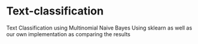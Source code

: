 # Text-classification
Text Classification using Multinomial Naive Bayes
Using sklearn as well as our own implementation as comparing the results
